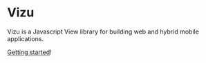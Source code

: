# Vizu

Vizu is a Javascript View library for building web and hybrid mobile applications.

[Getting started](guide/)!
